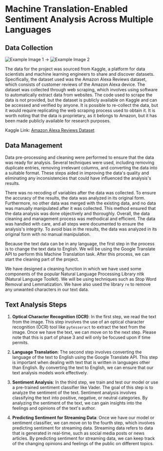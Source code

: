 # Machine Translation-Enabled Sentiment Analysis Across Multiple Languages

## Data Collection

![Example Image 1](https://github.com/sushantmenon1/Machine-Translation-Enabled-Sentiment-Analysis-Across-Multiple-Languages/assets/74258021/7eb76474-78b8-409b-8613-eaff8a861165) &rarr; ![Example Image 2](https://github.com/sushantmenon1/Machine-Translation-Enabled-Sentiment-Analysis-Across-Multiple-Languages/assets/74258021/9d043c16-06e7-4854-853a-1845ddfd93cf)


The data for the project was sourced from Kaggle, a platform for data scientists and machine learning engineers to share and discover datasets. Specifically, the dataset used was the Amazon Alexa Reviews dataset, which consists of customer reviews of the Amazon Alexa device. The dataset was collected through web scraping, which involves using software to automatically extract data from websites. The code used to scrape the data is not provided, but the dataset is publicly available on Kaggle and can be accessed and verified by anyone. It is possible to re-collect the data, but it would require replicating the web scraping process used to obtain it. It is worth noting that the data is proprietary, as it belongs to Amazon, but it has been made publicly available for research purposes.

Kaggle Link: [Amazon Alexa Reviews Dataset](https://www.kaggle.com/datasets/sid321axn/amazon-alexa-reviews)

## Data Management
Data pre-processing and cleaning were performed to ensure that the data was ready for analysis. Several techniques were used, including removing duplicate entries, removing irrelevant columns, and converting the data into a suitable format. These steps aided in improving the data's quality and eliminating any inconsistencies that could have influenced the analysis's results.

There was no recoding of variables after the data was collected. To ensure the accuracy of the results, the data was analyzed in its original form. Furthermore, no other data was merged with the existing data, and no data was manually manipulated after it was collected. This method ensured that the data analysis was done objectively and thoroughly. Overall, the data cleaning and management process was methodical and efficient. The data was handled with care, and all steps were documented to ensure the analysis's integrity. To avoid bias in the results, the data was analyzed in its original form with no manual manipulation.

Because the text data can be in any language, the first step in the process is to change the text data to English. We will be using the Google Translate API to perform this Machine Translation task. After this process, we can start the cleaning part of the project.

We have designed a cleaning function in which we have used some components of the popular Natural Language Processing Library nltk (Natural Language Toolkit). We will be using techniques such as Stop Word Removal and Lemmatization. We have also used the library `re` to remove any unwanted characters in our text data.

## Text Analysis Steps

1. **Optical Character Recognition (OCR)**: In the first step, we read the text from the image. This step involves the use of an optical character recognition (OCR) tool like `pytesseract` to extract the text from the image. Once we have the text, we can move on to the next step. Please note that this is part of phase 3 and will only be focused upon if time permits.

2. **Language Translation**: The second step involves converting the language of the text to English using the Google Translate API. This step is important when dealing with text that is written in languages other than English. By converting the text to English, we can ensure that our text analysis models work effectively.

3. **Sentiment Analysis**: In the third step, we train and test our model or use a pre-trained sentiment classifier like Vader. The goal of this step is to analyze the sentiment of the text. Sentiment analysis involves classifying the text into positive, negative, or neutral categories. By analyzing the sentiment of the text, we can gain insights into the feelings and opinions of the text's author.

4. **Predicting Sentiment for Streaming Data**: Once we have our model or sentiment classifier, we can move on to the fourth step, which involves predicting sentiment for streaming data. Streaming data refers to data that is generated in real-time, such as social media posts or news articles. By predicting sentiment for streaming data, we can keep track of the changing opinions and feelings of the public on different topics.
